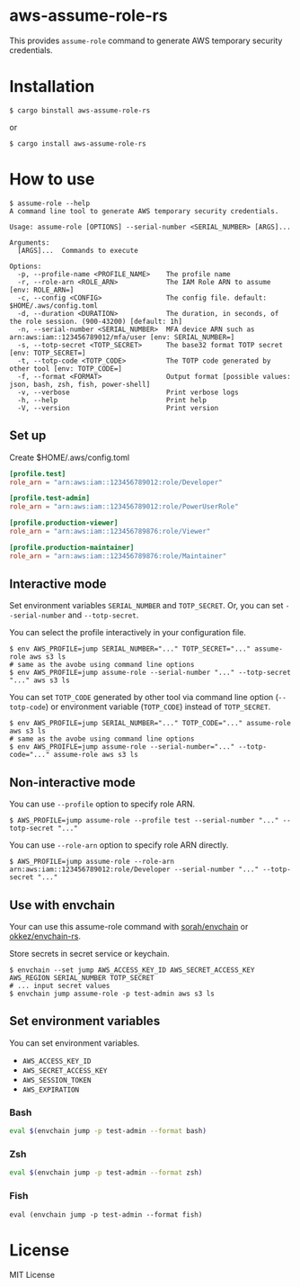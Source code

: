 # aws-assume-role-rs

This provides `assume-role` command to generate AWS temporary security credentials.

# Installation

```console
$ cargo binstall aws-assume-role-rs
```

or

```console
$ cargo install aws-assume-role-rs
```

# How to use

```console
$ assume-role --help
A command line tool to generate AWS temporary security credentials.

Usage: assume-role [OPTIONS] --serial-number <SERIAL_NUMBER> [ARGS]...

Arguments:
  [ARGS]...  Commands to execute

Options:
  -p, --profile-name <PROFILE_NAME>    The profile name
  -r, --role-arn <ROLE_ARN>            The IAM Role ARN to assume [env: ROLE_ARN=]
  -c, --config <CONFIG>                The config file. default: $HOME/.aws/config.toml
  -d, --duration <DURATION>            The duration, in seconds, of the role session. (900-43200) [default: 1h]
  -n, --serial-number <SERIAL_NUMBER>  MFA device ARN such as arn:aws:iam::123456789012/mfa/user [env: SERIAL_NUMBER=]
  -s, --totp-secret <TOTP_SECRET>      The base32 format TOTP secret [env: TOTP_SECRET=]
  -t, --totp-code <TOTP_CODE>          The TOTP code generated by other tool [env: TOTP_CODE=]
  -f, --format <FORMAT>                Output format [possible values: json, bash, zsh, fish, power-shell]
  -v, --verbose                        Print verbose logs
  -h, --help                           Print help
  -V, --version                        Print version
```

## Set up

Create $HOME/.aws/config.toml

```toml
[profile.test]
role_arn = "arn:aws:iam::123456789012:role/Developer"

[profile.test-admin]
role_arn = "arn:aws:iam::123456789012:role/PowerUserRole"

[profile.production-viewer]
role_arn = "arn:aws:iam::123456789876:role/Viewer"

[profile.production-maintainer]
role_arn = "arn:aws:iam::123456789876:role/Maintainer"
```

## Interactive mode

Set environment variables `SERIAL_NUMBER` and `TOTP_SECRET`.
Or, you can set `--serial-number` and `--totp-secret`.

You can select the profile interactively in your configuration file.

```console
$ env AWS_PROFILE=jump SERIAL_NUMBER="..." TOTP_SECRET="..." assume-role aws s3 ls
# same as the avobe using command line options
$ env AWS_PROFILE=jump assume-role --serial-number "..." --totp-secret "..." aws s3 ls
```

You can set `TOTP_CODE` generated by other tool via command line option (`--totp-code`) or environment variable (`TOTP_CODE`) instead of `TOTP_SECRET`.

```console
$ env AWS_PROFILE=jump SERIAL_NUMBER="..." TOTP_CODE="..." assume-role aws s3 ls
# same as the avobe using command line options
$ env AWS_PROIFLE=jump assume-role --serial-number="..." --totp-code="..." assume-role aws s3 ls
```

## Non-interactive mode

You can use `--profile` option to specify role ARN.

```console
$ AWS_PROFILE=jump assume-role --profile test --serial-number "..." --totp-secret "..." 
```

You can use `--role-arn` option to specify role ARN directly.

```console
$ AWS_PROFILE=jump assume-role --role-arn arn:aws:iam::123456789012:role/Developer --serial-number "..." --totp-secret "..." 
```

## Use with envchain

Your can use this assume-role command with [sorah/envchain](https://github.com/sorah/envchain) or [okkez/envchain-rs](https://github.com/okkez/envchain-rs).

Store secrets in secret service or keychain.

```console
$ envchain --set jump AWS_ACCESS_KEY_ID AWS_SECRET_ACCESS_KEY AWS_REGION SERIAL_NUMBER TOTP_SECRET
# ... input secret values
$ envchain jump assume-role -p test-admin aws s3 ls
```

## Set environment variables

You can set environment variables.

- `AWS_ACCESS_KEY_ID`
- `AWS_SECRET_ACCESS_KEY`
- `AWS_SESSION_TOKEN`
- `AWS_EXPIRATION`

### Bash

```bash
eval $(envchain jump -p test-admin --format bash)
```

### Zsh

```zsh
eval $(envchain jump -p test-admin --format zsh)
```

### Fish

```fish
eval (envchain jump -p test-admin --format fish)
```

# License

MIT License
